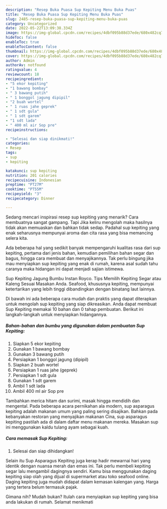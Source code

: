 ```yaml
---
description: "Resep Buka Puasa Sup Kepiting Menu Buka Puas"
title: "Resep Buka Puasa Sup Kepiting Menu Buka Puas"
slug: 2485-resep-buka-puasa-sup-kepiting-menu-buka-puas
category: Uncategorized
date: 2022-05-22T13:09:38.334Z
image: https://img-global.cpcdn.com/recipes/4dbf095b88d37ede/680x482cq70/sup-kepiting-foto-resep-utama.jpg
hideToc: false
enableToc: true
enableTocContent: false
thumbnail: https://img-global.cpcdn.com/recipes/4dbf095b88d37ede/680x482cq70/sup-kepiting-foto-resep-utama.jpg
cover: https://img-global.cpcdn.com/recipes/4dbf095b88d37ede/680x482cq70/sup-kepiting-foto-resep-utama.jpg
author: Admin
authorAv: notfound
ratingvalue: 4
reviewcount: 18
recipeingredient:
- "5 ekor kepiting"
- "1 bawang bombay"
- " 3 bawang putih"
- " 1 bonggol jagung dipipil"
- "2 buah wortel"
- " 1 ruas jahe geprek"
- " 1 sdt gula"
- " 1 sdt garem"
- "1 sdt lada"
- " 400 ml air Sop pre"
recipeinstructions:

- "Selesai dan siap dinikmati!"
categories:
- Resep
tags:
- sup
- kepiting

katakunci: sup kepiting 
nutrition: 201 calories
recipecuisine: Indonesian
preptime: "PT27M"
cooktime: "PT55M"
recipeyield: "3"
recipecategory: Dinner

---
```



Sedang mencari inspirasi resep sup kepiting yang menarik? Cara membuatnya sangat gampang. Tapi Jika keliru mengolah maka hasilnya tidak akan memuaskan dan bahkan tidak sedap. Padahal sup kepiting yang enak seharusnya mempunyai aroma dan cita rasa yang bisa memancing selera kita.


Ada beberapa hal yang sedikit banyak mempengaruhi kualitas rasa dari sup kepiting, pertama dari jenis bahan, kemudian pemilihan bahan segar dan bagus, hingga cara membuat dan menyajikannya. Tak perlu bingung jika mau menyiapkan sup kepiting yang enak di rumah, karena asal sudah tahu caranya maka hidangan ini dapat menjadi sajian istimewa.

Sup Kepiting Jagung Bumbu Instan Royco. Tips Memilih Kepiting Segar atau Kaleng Sesuai Masakan Anda. Seafood, khususnya kepiting, mempunyai ketertarikan yang lebih tinggi dibandingkan dengan binatang laut lainnya.


Di bawah ini ada beberapa cara mudah dan praktis yang dapat diterapkan untuk mengolah sup kepiting yang siap dikreasikan. Anda dapat membuat Sup Kepiting memakai 10 bahan dan 0 tahap pembuatan. Berikut ini langkah-langkah untuk menyiapkan hidangannya.

<!--inarticleads1-->

##### Bahan-bahan dan bumbu yang digunakan dalam pembuatan Sup Kepiting:

1. Siapkan 5 ekor kepiting
1. Gunakan 1 bawang bombay
1. Gunakan  3 bawang putih
1. Persiapkan  1 bonggol jagung (dipipil)
1. Siapkan 2 buah wortel
1. Persiapkan  1 ruas jahe (geprek)
1. Persiapkan  1 sdt gula
1. Gunakan  1 sdt garem
1. Ambil 1 sdt lada
1. Ambil  400 ml air Sop pre


Tambahkan merica hitam dan surimi, masak hingga mendidih dan mengental. Pada beberapa acara pernikahan ala modern, sup asparagus kepiting adalah makanan umum yang paling sering disajikan. Bahkan pada kebanyakan restoran yang menyajikan makanan Cina, sup asparagus kepiting pastilah ada di dalam daftar menu makanan mereka. Masakan sup ini menggunakan kaldu tulang ayam sebagai kuah. 

<!--inarticleads2-->

##### Cara memasak Sup Kepiting:


1. Selesai dan siap dihidangkan!

Selain itu Sup Asparagus Kepiting juga kerap hadir mewarnai hari yang identik dengan nuansa merah dan emas ini. Tak perlu membeli kepiting segar lalu mengambil dagingnya sendiri. Kamu bisa menggunakan daging kepiting siap olah yang dijual di supermarket atau toko seafood online. Daging kepiting juga mudah didapat dalam kemasan kalengan yang. Harga yang tertera belum termasuk pajak. 

Gimana nih? Mudah bukan? Itulah cara menyiapkan sup kepiting yang bisa anda lakukan di rumah. Selamat menikmati
